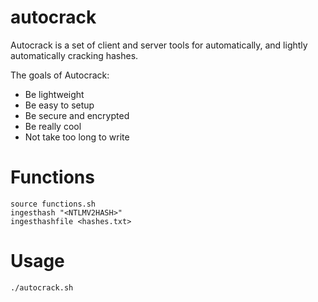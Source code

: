 # autocrack
Autocrack is a set of client and server tools for automatically, and lightly automatically cracking hashes. 

The goals of Autocrack:
- Be lightweight
- Be easy to setup
- Be secure and encrypted
- Be really cool
- Not take too long to write

# Functions
```
source functions.sh
ingesthash "<NTLMV2HASH>"
ingesthashfile <hashes.txt>
```

# Usage
```
./autocrack.sh
```